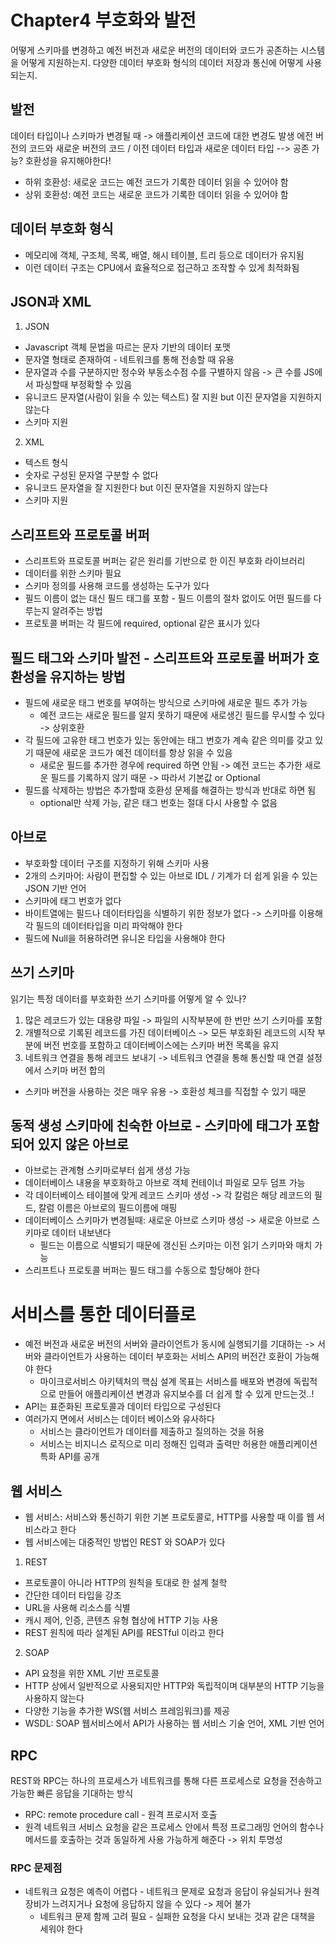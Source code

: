 # Chapter4 부호화와 발전
어떻게 스키마를 변경하고 예전 버전과 새로운 버전의 데이터와 코드가 공존하는 시스템을 어떻게 지원하는지.
다양한 데이터 부호화 형식의 데이터 저장과 통신에 어떻게 사용되는지.

## 발전
데이터 타입이나 스키마가 변경될 때 -> 애플리케이션 코드에 대한 변경도 발생
에전 버전의 코드와 새로운 버전의 코드 / 이전 데이터 타입과 새로운 데이터 타입 --> 공존 가능?
호환성을 유지해야한다!
- 하위 호환성: 새로운 코드는 예전 코드가 기록한 데이터 읽을 수 있어야 함
- 상위 호환성: 예전 코드는 새로운 코드가 기록한 데이터 읽을 수 있어야 함

## 데이터 부호화 형식
- 메모리에 객체, 구조체, 목록, 배열, 해시 테이블, 트리 등으로 데이터가 유지됨
- 이런 데이터 구조는 CPU에서 효율적으로 접근하고 조작할 수 있게 최적화됨

## JSON과 XML
1. JSON
- Javascript 객체 문법을 따르는 문자 기반의 데이터 포맷
- 문자열 형태로 존재하여 - 네트워크를 통해 전송할 때 유용
- 문자열과 수를 구분하지만 정수와 부동소수점 수를 구별하지 않음 -> 큰 수를 JS에서 파싱할때 부정확할 수 있음
- 유니코드 문자열(사람이 읽을 수 있는 텍스트) 잘 지원 but 이진 문자열을 지원하지 않는다
- 스키마 지원

2. XML
- 텍스트 형식
- 숫자로 구성된 문자열 구분할 수 없다
- 유니코드 문자열을 잘 지원한다 but 이진 문자열을 지원하지 않는다
- 스키마 지원

## 스리프트와 프로토콜 버퍼
- 스리프트와 프로토콜 버퍼는 같은 원리를 기반으로 한 이진 부호화 라이브러리
- 데이터를 위한 스키마 필요
- 스키마 정의를 사용해 코드를 생성하는 도구가 있다
- 필드 이름이 없는 대신 필드 태그를 포함 - 필드 이름의 절차 없이도 어떤 필드를 다루는지 알려주는 방법
- 프로토콜 버퍼는 각 필드에 required, optional 같은 표시가 있다

## 필드 태그와 스키마 발전 - 스리프트와 프로토콜 버퍼가 호환성을 유지하는 방법
- 필드에 새로운 태그 번호를 부여하는 방식으로 스키마에 새로운 필드 추가 가능
  - 예전 코드는 새로운 필드를 알지 못하기 때문에 새로생긴 필드를 무시할 수 있다 -> 상위호환
- 각 필드에 고유한 태그 번호가 있는 동안에는 태그 번호가 계속 같은 의미를 갖고 있기 때문에 새로운 코드가 예전 데이터를 항상 읽을 수 있음
  - 새로운 필드를 추가한 경우에 required 하면 안됨 -> 예전 코드는 추가한 새로운 필드를 기록하지 않기 때문 -> 따라서 기본값 or Optional
- 필드를 삭제하는 방법은 추가할때 호환성 문제를 해결하는 방식과 반대로 하면 됨
  - optional만 삭제 가능, 같은 태그 번호는 절대 다시 사용할 수 없음

## 아브로
- 부호화할 데이터 구조를 지정하기 위해 스키마 사용
- 2개의 스키마어: 사람이 편집할 수 있는 아브로 IDL / 기계가 더 쉽게 읽을 수 있는 JSON 기반 언어
- 스키마에 태그 번호가 없다
- 바이트열에는 필드나 데이터타입을 식별하기 위한 정보가 없다 -> 스키마를 이용해 각 필드의 데이터타입을 미리 파악해야 한다
- 필드에 Null을 허용하려면 유니온 타입을 사용해야 한다

## 쓰기 스키마
읽기는 특정 데이터를 부호화한 쓰기 스키마를 어떻게 알 수 있나?
1. 많은 레코드가 있는 대용량 파일 -> 파일의 시작부분에 한 번만 쓰기 스키마를 포함
2. 개별적으로 기록된 레코드를 가진 데이터베이스 -> 모든 부호화된 레코드의 시작 부분에 버전 번호를 포함하고 데이터베이스에는 스키마 버전 목록을 유지
3. 네트워크 연결을 통해 레코드 보내기 -> 네트워크 연결을 통해 통신할 때 연결 설정에서 스키마 버전 합의
- 스키마 버전을 사용하는 것은 매우 유용 -> 호환성 체크를 직접할 수 있기 때문

## 동적 생성 스키마에 친숙한 아브로 - 스키마에 태그가 포함되어 있지 않은 아브로
- 아브로는 관계형 스키마로부터 쉽게 생성 가능
- 데이터베이스 내용을 부호화하고 아브로 객체 컨테이너 파일로 모두 덤프 가능
- 각 데이터베이스 테이블에 맞게 레코드 스키마 생성 -> 각 칼럼은 해당 레코드의 필드, 칼럼 이름은 아브로의 필드이름에 매핑
- 데이터베이스 스키마가 변경될때: 새로운 아브로 스키마 생성 -> 새로운 아브로 스키마로 데이터 내보낸다
  - 필드는 이름으로 식별되기 때문에 갱신된 스키마는 이전 읽기 스키마와 매치 가능
- 스리프트나 프로토콜 버퍼는 필드 태그를 수동으로 할당해야 한다

# 서비스를 통한 데이터플로
- 예전 버전과 새로운 버전의 서버와 클라이언트가 동시에 실행되기를 기대하는 -> 서버와 클라이언트가 사용하는 데이터 부호화는 서비스 API의 버전간 호환이 가능해야 한다
  - 마이크로서비스 아키텍처의 핵심 설계 목표는 서비스를 배포와 변경에 독립적으로 만들어 애플리케이션 변경과 유지보수를 더 쉽게 할 수 있게 만드는것..!
- API는 표준화된 프로토콜과 데이터 타입으로 구성된다
- 여러가지 면에서 서비스는 데이터 베이스와 유사하다
  - 서비스는 클라이언트가 데이터를 제출하고 질의하는 것을 허용
  - 서비스는 비지니스 로직으로 미리 정해진 입력과 출력만 허용한 애플리케이션 특화 API를 공개

## 웹 서비스
- 웹 서비스: 서비스와 통신하기 위한 기본 프로토콜로, HTTP를 사용할 때 이를 웹 서비스라고 한다
- 웹 서비스에는 대중적인 방법인 REST 와 SOAP가 있다
1. REST
- 프로토콜이 아니라 HTTP의 원칙을 토대로 한 설계 철학
- 간단한 데이터 타입을 강조
- URL을 사용해 리소스를 식별
- 캐시 제어, 인증, 콘텐츠 유형 협상에 HTTP 기능 사용
- REST 원칙에 따라 설계된 API를 RESTful 이라고 한다

2. SOAP
- API 요청을 위한 XML 기반 프로토콜
- HTTP 상에서 일반적으로 사용되지만 HTTP와 독립적이며 대부분의 HTTP 기능을 사용하지 않는다
- 다양한 기능을 추가한 WS(웹 서비스 프레임워크)를 제공
- WSDL: SOAP 웹서비스에서 API가 사용하는 웹 서비스 기술 언어, XML 기반 언어

## RPC
REST와 RPC는 하나의 프로세스가 네트워크를 통해 다른 프로세스로 요청을 전송하고 가능한 빠른 응답을 기대하는 방식
- RPC: remote procedure call - 원격 프로시저 호출
- 원격 네트워크 서비스 요청을 같은 프로세스 안에서 특정 프로그래밍 언어의 함수나 메서드를 호출하는 것과 동일하게 사용 가능하게 해준다 -> 위치 투명성

### RPC 문제점
- 네트워크 요청은 예측이 어렵다 - 네트워크 문제로 요청과 응답이 유실되거나 원격 장비가 느려지거나 요청에 응답하지 않을 수 있다 -> 제어 불가
  - 네트워크 문제 함께 고려 필요 - 실패한 요청을 다시 보내는 것과 같은 대책을 세워야 한다
